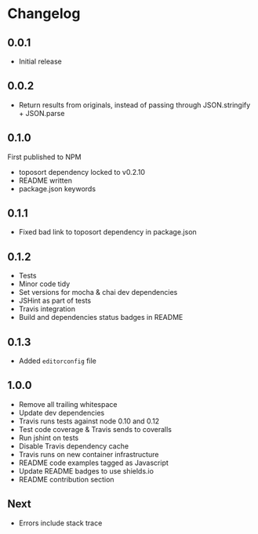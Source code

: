 # Changelog

## 0.0.1

* Initial release

## 0.0.2

* Return results from originals, instead of passing through JSON.stringify + JSON.parse

## 0.1.0

First published to NPM

* toposort dependency locked to v0.2.10
* README written
* package.json keywords

## 0.1.1

* Fixed bad link to toposort dependency in package.json

## 0.1.2

* Tests
* Minor code tidy
* Set versions for mocha & chai dev dependencies
* JSHint as part of tests
* Travis integration
* Build and dependencies status badges in README

## 0.1.3

* Added `editorconfig` file

## 1.0.0

* Remove all trailing whitespace
* Update dev dependencies
* Travis runs tests against node 0.10 and 0.12
* Test code coverage & Travis sends to coveralls
* Run jshint on tests
* Disable Travis dependency cache
* Travis runs on new container infrastructure
* README code examples tagged as Javascript
* Update README badges to use shields.io
* README contribution section

## Next

* Errors include stack trace
